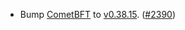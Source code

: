 - Bump [CometBFT](https://github.com/cometbft/cometbft) to
  [v0.38.15](https://github.com/cometbft/cometbft/releases/tag/v0.38.15).
  ([\#2390](https://github.com/Roc8Trppn/interchain-security/pull/2390))
